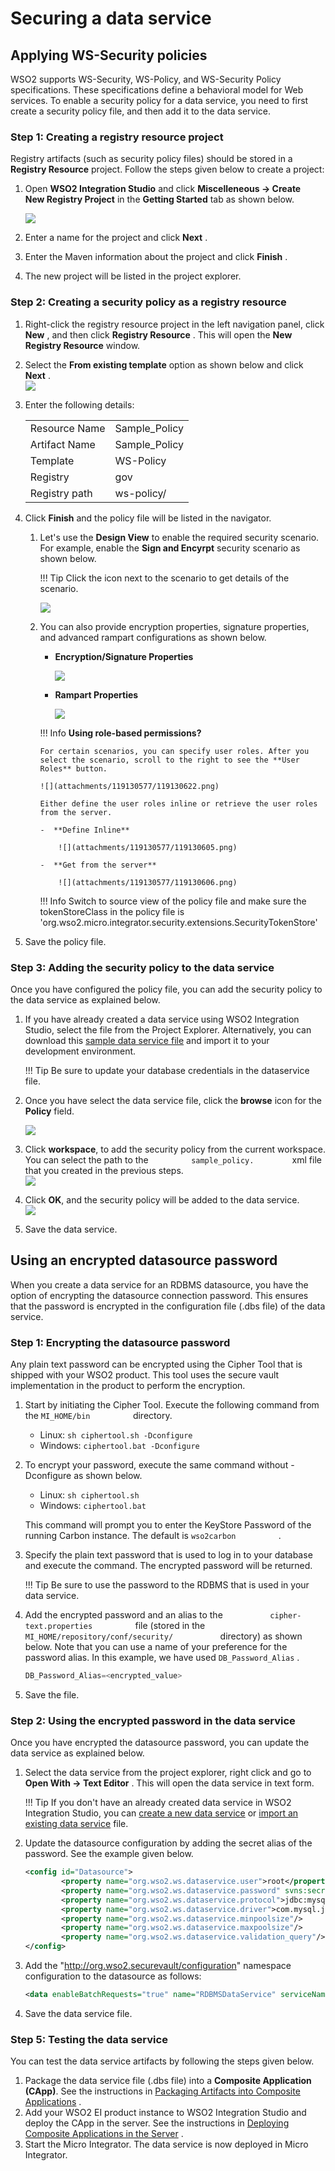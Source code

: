 # Securing a data service
## Applying WS-Security policies

WSO2 supports WS-Security, WS-Policy, and WS-Security Policy
specifications. These specifications define a behavioral model for Web
services. To enable a security policy for a data service, you need to
first create a security policy file, and then add it to the data
service.

### Step 1: Creating a registry resource project

Registry artifacts (such as security policy files) should be stored in a
**Registry Resource** project. Follow the steps given below to create a
project:

1.  Open **WSO2 Integration Studio** and click **Miscelleneous → Create
    New Registry **Project**** in the **Getting Started** tab as shown
    below.

    ![](../../../assets/img/tutorials/data_services/119130577/119135181.png)

2.  Enter a name for the project and click **Next** .
3.  Enter the Maven information about the project and click **Finish** .
4.  The new project will be listed in the project explorer.

### Step 2: Creating a security policy as a registry resource

1.  Right-click the registry resource project in the left navigation
    panel, click **New** , and then click **Registry Resource** . This
    will open the **New Registry Resource** window.
2.  Select the **From existing template** option as shown below and
    click **Next** .  
    ![](../../../assets/img/tutorials/data_services/119130577/119130583.png)
3.  Enter the following details:

    |               |                |
    |---------------|----------------|
    | Resource Name | Sample_Policy |
    | Artifact Name | Sample_Policy |
    | Template      | WS-Policy      |
    | Registry      | gov            |
    | Registry path | ws-policy/     |

4.  Click **Finish** and the policy file will be listed in the
    navigator.
    1.  Let's use the **Design View** to enable the required security
        scenario. For example, enable the **Sign and Encyrpt** security
        scenario as shown below.

        !!! Tip
            Click the icon next to the scenario to get details of the scenario.
          
        ![](../../../assets/img/tutorials/data_services/119130577/119130596.png)

    2.  You can also provide encryption properties, signature
        properties, and advanced rampart configurations as shown below.

        -   **Encryption/Signature Properties**

            ![](../../../assets/img/tutorials/data_services/119130577/119130620.png)

        -   **Rampart Properties**

            ![](../../../assets/img/tutorials/data_services/119130577/119130621.png)

        !!! Info
            **Using role-based permissions?**
        
            For certain scenarios, you can specify user roles. After you select the scenario, scroll to the right to see the **User Roles** button.  

            ![](attachments/119130577/119130622.png)
        
            Either define the user roles inline or retrieve the user roles from the server.
        
            -  **Define Inline**

                ![](attachments/119130577/119130605.png)

            -  **Get from the server**
        
                ![](attachments/119130577/119130606.png)
                
        !!! Info
            Switch to source view of the policy file and make sure the tokenStoreClass in the policy file is 'org.wso2.micro.integrator.security.extensions.SecurityTokenStore'
        
5.  Save the policy file.

### Step 3: Adding the security policy to the data service

Once you have configured the policy file, you can add the security
policy to the data service as explained below.

1.  If you have already created a data service using WSO2 Integration
    Studio, select the file from the Project Explorer. Alternatively,
    you can download this [sample data service
    file](attachments/119130577/119130595.dbs) and import it to your
    development environment.

    !!! Tip
        Be sure to update your database credentials in the dataservice file.
    
2.  Once you have select the data service file, click the **browse**
    icon for the **Policy** field.

    ![](../../../assets/img/tutorials/data_services/119130577/119130582.png)

3.  Click **workspace**, to add the security policy from the current
    workspace. You can select the path to the
    `          sample_policy.         ` xml file that you created in the
    previous steps.  
    ![](../../../assets/img/tutorials/data_services/119130577/119130581.png)
4.  Click **OK**, and the security policy will be added to the data
    service.  
    ![](../../../assets/img/tutorials/data_services/119130577/119130579.png)
5.  Save the data service.

## Using an encrypted datasource password

When you create a data service for an RDBMS datasource, you have the
option of encrypting the datasource connection password. This ensures
that the password is encrypted in the configuration file (.dbs file) of
the data service.

### Step 1: Encrypting the datasource password

Any plain text password can be encrypted using the Cipher Tool that is
shipped with your WSO2 product. This tool uses the secure vault
implementation in the product to perform the encryption.

1.  Start by initiating the Cipher Tool. Execute the following command
    from the `MI_HOME/bin         ` directory.  
    -   Linux: `sh ciphertool.sh -Dconfigure`
    -   Windows: `ciphertool.bat -Dconfigure`
2.  To encrypt your password, execute the same command without
    -Dconfigure as shown below.  
    -   Linux: `sh ciphertool.sh`
    -   Windows: `ciphertool.bat`

    This command will prompt you to enter the KeyStore Password of the running Carbon instance. The default is
    `wso2carbon         ` .
3.  Specify the plain text password that is used to log in to your
    database and execute the command. The encrypted password will be
    returned.

    !!! Tip
        Be sure to use the password to the RDBMS that is used in your data
        service.
    
4.  Add the encrypted password and an alias to the
    `           cipher-text.properties          ` file (stored in the
    `MI_HOME/repository/conf/security/          `
    directory) as shown below. Note that you can use a name of your
    preference for the password alias. In this example, we have used
    `DB_Password_Alias` .

    ```java
    DB_Password_Alias=<encrypted_value>
    ```

5.  Save the file.

### Step 2: Using the encrypted password in the data service

Once you have encrypted the datasource password, you can update the data
service as explained below.

1.  Select the data service from the project explorer, right click and
    go to **Open With -\> Text Editor** . This will open the data
    service in text form.

    !!! Tip
        If you don't have an already created data service in WSO2 Integration Studio, you can [create a new data service](#ManagingDataIntegrationArtifactsviaTooling-Creatingadataservice) or [import an existing data service](#ManagingDataIntegrationArtifactsviaTooling-Importingadataservice) file.
    
2.  Update the datasource configuration by adding the secret alias of
    the password. See the example given below.

    ```xml
    <config id="Datasource">
            <property name="org.wso2.ws.dataservice.user">root</property>
            <property name="org.wso2.ws.dataservice.password" svns:secretAlias="DB_Password_Alias"></property>
            <property name="org.wso2.ws.dataservice.protocol">jdbc:mysql://localhost:3306/Employees</property>
            <property name="org.wso2.ws.dataservice.driver">com.mysql.jdbc.Driver</property>
            <property name="org.wso2.ws.dataservice.minpoolsize"/>
            <property name="org.wso2.ws.dataservice.maxpoolsize"/>
            <property name="org.wso2.ws.dataservice.validation_query"/>
    </config>
    ```

3.  Add the "http://org.wso2.securevault/configuration" namespace
    configuration to the datasource as follows:

    ```xml
    <data enableBatchRequests="true" name="RDBMSDataService" serviceNamespace="http://ws.wso2.org/dataservice/samples/rdbms_sample" xmlns:svns="http://org.wso2.securevault/configuration">
    ```

4.  Save the data service file.

### Step 5: Testing the data service

You can test the data service artifacts by following the steps given
below.

1.  Package the data service file (.dbs file) into a **Composite
    Application (CApp)**. See the instructions in [Packaging Artifacts
    into Composite
    Applications](https://docs.wso2.com/display/ADMIN44x/Packaging+Artifacts+into+Composite+Applications)
    .
2.  Add your WSO2 EI product instance to WSO2 Integration Studio and
    deploy the CApp in the server. See the instructions in [Deploying
    Composite Applications in the
    Server](https://docs.wso2.com/display/ADMIN44x/Deploying+Composite+Applications+in+the+Server)
    .
3.  Start the Micro Integrator. The data service is now deployed in Micro Integrator.
